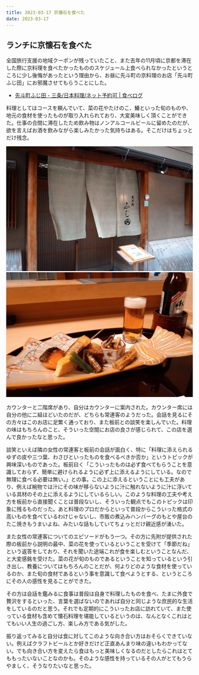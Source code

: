 ```yaml
---
title: 2023-03-17 京懐石を食べた
date: 2023-03-17
---
```


## ランチに京懐石を食べた

全国旅行支援の地域クーポンが残っていたこと、また去年の11月頃に京都を滞在した際に京料理を食べたかったもののスケジュール上食べられなかったというところに少し後悔があったという理由から、お昼に先斗町の京料理のお店「先斗町 ふじ田」にお邪魔させてもらうことにした。

- [先斗町ふじ田 - 三条/日本料理/ネット予約可 | 食べログ](https://tabelog.com/kyoto/A2601/A260301/26002672/)

料理としてはコースを頼んでいて、菜の花やたけのこ、鰆といった旬のものや、地元の食材を使ったものが取り入れられており、大変美味しく頂くことができた。仕事の合間に滞在したため飲み物はノンアルコールビールに留めたのだが、欲を言えばお酒を飲みながら楽しみたかった気持ちはある。そこだけはちょっとだけ残念。

![先斗町 ふじ田](/public/images/2023-03-17-diary-fujita.JPG)
![料理](/public/images/2023-03-17-diary-kaiseki.JPG)

カウンターと二階席があり、自分はカウンターに案内された。カウンター席には自分の他に二組ほどいたのだが、どちらも常連客のようだった。会話を見るにその方々はこのお店に足繁く通っており、また板前との談笑を楽しんでいた。料理の味はもちろんのこと、そういった空間にお店の良さが感じられて、この店を選んで良かったなと思った。

談笑といえば隣の女性の常連客と板前の会話が面白く、特に「料理に添えられるゆずの皮や三つ葉、わさびといったものを食べるべきか否か」というトピックが興味深いものであった。板前曰く「こういったものは必ず食べてもらうことを意識しておらず、簡単に避けられるように必ず上に添えるようにしている。なので無理に食べる必要は無い。」との事。この上に添えるということにも工夫があり、例えば椀物では汁にその味が移らないように汁に触れないように汁に浮いている具材のその上に添えるようにしているらしい。このような料理の工夫や考え方を板前から直接聞くことは普段ないし、そういった観点でもこのトピックは印象に残るものだった。あと料理のプロだからといって普段からこういった格式の高いものを食べているわけじゃないし、市販の煮込みハンバーグのもとや屋台のたこ焼きもうまいよね、みたいな話もしていてちょっとだけ親近感が湧いた。

また女性の常連客についてのエピソードがもう一つ。その方に先附が提供された際の板前から説明の最中、菜の花を使っているということを受けて「季節だね」という返答をしており、それを聞いた途端これが食を楽しむということなんだ、と大変感銘を受けた。菜の花が旬のものであるということを知っているという引き出し、教養についてはもちろんのことだが、何よりどのような食材を使っているのか、また旬の食材であるという事を意識して食べようとする、というところにその人の感性を見ることができた。

その方は会話を鑑みるに食事は普段は自身で料理したものを食べ、たまに外食で贅沢をするといった、言葉を選ばないのであれば自分と同じような庶民的な生活をしているのだと思う。それでも定期的にこういったお店に訪れていて、また使っている食材も含めて懐石料理を堪能しているというのは、なんとなくこれはとてもいい人生の過ごし方、楽しみ方である気がした。

振り返ってみると自分は食に対してこのような向き合い方はおそらくできていない。例えばクラフトビールとか好きだけど正直あんまり味の違いもわかってない。でも向き合い方を変えたら食はもっと美味しくなるのだとしたらこれはとてももったいないことなのかも。そのような感性を持っているその人がとてもうらやましく、そうなりたいなと思った。
